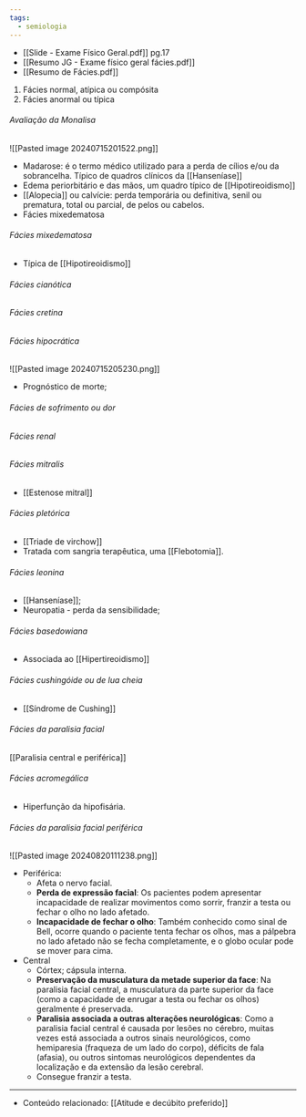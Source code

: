 ```yaml
---
tags:
  - semiologia
---
```

- [[Slide - Exame Físico Geral.pdf]] pg.17
- [[Resumo JG - Exame físico geral fácies.pdf]]
- [[Resumo de Fácies.pdf]]

1. Fácies normal, atípica ou compósita 
2. Fácies anormal ou típica
###### Avaliação da Monalisa
![[Pasted image 20240715201522.png]]
* Madarose:  é o termo médico utilizado para a perda de cílios e/ou da sobrancelha. Típico de quadros clínicos da [[Hanseníase]]
* Edema periorbitário e das mãos, um quadro típico de [[Hipotireoidismo]]
* [[Alopecia]] ou calvície: perda temporária ou definitiva, senil ou prematura, total ou parcial, de pelos ou cabelos.
* Fácies mixedematosa

###### Fácies mixedematosa
* Típica de [[Hipotireoidismo]]
###### Fácies cianótica

###### Fácies cretina

###### Fácies hipocrática
![[Pasted image 20240715205230.png]]
- Prognóstico de morte;
###### Fácies de sofrimento ou dor

###### Fácies renal

###### Fácies mitralis
* [[Estenose mitral]]
###### Fácies pletórica
* [[Triade de virchow]]
* Tratada com sangria terapêutica, uma [[Flebotomia]].
###### Fácies leonina
* [[Hanseníase]]; 
* Neuropatia - perda da sensibilidade;
###### Fácies basedowiana
* Associada ao [[Hipertireoidismo]]
###### Fácies cushingóide ou de lua cheia
* [[Síndrome de Cushing]]
###### Fácies da paralisia facial
[[Paralisia central e periférica]]

###### Fácies acromegálica
- Hiperfunção da hipofisária. 

###### Fácies da paralisia facial periférica
![[Pasted image 20240820111238.png]]
- Periférica: 
	- Afeta o nervo facial.
	- **Perda de expressão facial**: Os pacientes podem apresentar incapacidade de realizar movimentos como sorrir, franzir a testa ou fechar o olho no lado afetado.
	- **Incapacidade de fechar o olho**: Também conhecido como sinal de Bell, ocorre quando o paciente tenta fechar os olhos, mas a pálpebra no lado afetado não se fecha completamente, e o globo ocular pode se mover para cima.
- Central 
	- Córtex; cápsula interna. 
	- **Preservação da musculatura da metade superior da face**: Na paralisia facial central, a musculatura da parte superior da face (como a capacidade de enrugar a testa ou fechar os olhos) geralmente é preservada.
	- **Paralisia associada a outras alterações neurológicas**: Como a paralisia facial central é causada por lesões no cérebro, muitas vezes está associada a outros sinais neurológicos, como hemiparesia (fraqueza de um lado do corpo), déficits de fala (afasia), ou outros sintomas neurológicos dependentes da localização e da extensão da lesão cerebral.
	- Consegue franzir a testa. 


---
- Conteúdo relacionado: [[Atitude e decúbito preferido]]